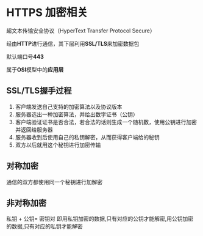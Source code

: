 # HTTPS 加密相关

超文本传输安全协议（HyperText Transfer Protocol Secure）

经由**HTTP**进行通信，其下层利用**SSL/TLS**来加密数据包

默认端口号**443**

属于**OSI**模型中的**应用层**

## SSL/TLS握手过程

1. 客户端发送自己支持的加密算法以及协议版本
2. 服务器选出一种加密算法，并给出数字证书（公钥）
3. 客户端验证证书是否合法，若合法的话则生成一个随机数，使用公钥进行加密并返回给服务器
4. 服务器收到后使用自己的私钥解密，从而获得客户端给的秘钥
5. 双方以后就用这个秘钥进行加密传输

## 对称加密

通信的双方都使用同一个秘钥进行加解密

## 非对称加密

私钥 + 公钥= 密钥对 即用私钥加密的数据,只有对应的公钥才能解密,用公钥加密的数据,只有对应的私钥才能解密
